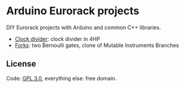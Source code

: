 Arduino Eurorack projects
=========================

DIY Eurorack projects with Arduino and common C++ libraries.

- [Clock divider](clock-divider/): clock divider in 4HP
- [Forks](forks/): two Bernoulli gates, clone of Mutable Instruments Branches

License
-------

Code: [GPL 3.0](LICENSE), everything else: free domain.
